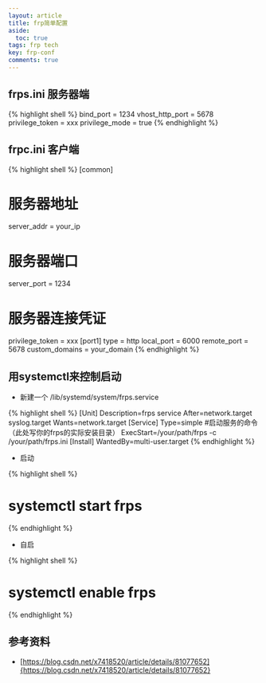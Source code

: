 ```yaml
---
layout: article
title: frp简单配置
aside:
  toc: true
tags: frp tech
key: frp-conf
comments: true
---
```


## frps.ini 服务器端

{% highlight shell %}
bind_port = 1234
vhost_http_port = 5678
privilege_token = xxx
privilege_mode = true
{% endhighlight %}

## frpc.ini 客户端

{% highlight shell %}
[common]
# 服务器地址
server_addr = your_ip
# 服务器端口
server_port = 1234
# 服务器连接凭证
privilege_token = xxx
[port1]
type = http
local_port = 6000
remote_port = 5678
custom_domains = your_domain
{% endhighlight %}

## 用systemctl来控制启动

* 新建一个 /lib/systemd/system/frps.service

{% highlight shell %}
[Unit]
Description=frps service
After=network.target syslog.target
Wants=network.target
[Service]
Type=simple
#启动服务的命令（此处写你的frps的实际安装目录）
ExecStart=/your/path/frps -c /your/path/frps.ini
[Install]
WantedBy=multi-user.target
{% endhighlight %}

* 启动

{% highlight shell %}
# systemctl start frps
{% endhighlight %}

* 自启

{% highlight shell %}
# systemctl enable frps
{% endhighlight %}


## 参考资料

* [https://blog.csdn.net/x7418520/article/details/81077652]{https://blog.csdn.net/x7418520/article/details/81077652}
